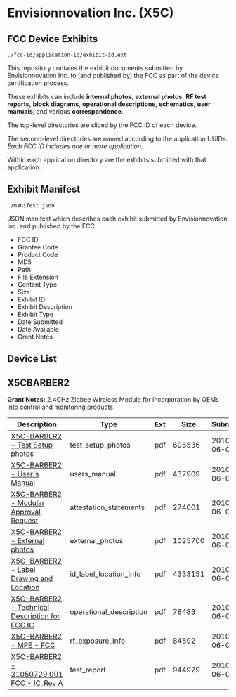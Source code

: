 # Envisionnovation Inc. (X5C)
## FCC Device Exhibits

```
./fcc-id/application-id/exhibit-id.ext
```

This repository contains the exhibit documents submitted by Envisionnovation Inc. to (and published by) the FCC as part of the device certification process.

These exhibits can include **internal photos**, **external photos**, **RF test reports**, **block diagrams**, **operational descriptions**, **schematics**, **user manuals**, and various **correspondence**.

The top-level directories are sliced by the FCC ID of each device.

The second-level directories are named according to the application UUIDs. *Each FCC ID includes one or more application.*

Within each application directory are the exhibits submitted with that application. 

## Exhibit Manifest

```
./manifest.json
```

JSON manifest which describes each exhibit submitted by Envisionnovation Inc. and published by the FCC.

- FCC ID
- Grantee Code
- Product Code
- MD5
- Path
- File Extension
- Content Type
- Size
- Exhibit ID
- Exhibit Description
- Exhibit Type
- Date Submitted
- Date Available
- Grant Notes

## Device List
## X5CBARBER2
**Grant Notes:** 2.4GHz Zigbee Wireless Module for  incorporation by OEMs into control and monitoring products

| Description | Type | Ext | Size | Submitted | Available |
| ----------- | ---- | --- | ---- | --------- | --------- |
| [X5C-BARBER2 - Test Setup photos](X5CBARBER2/f2a324eda0d4e1f164b166a2a06db98f/1290440.pdf) | test_setup_photos | pdf | 606536 | 2010-06-03 | 2010-07-18 |
| [X5C-BARBER2 - User's Manual](X5CBARBER2/f2a324eda0d4e1f164b166a2a06db98f/1290441.pdf) | users_manual | pdf | 437909 | 2010-06-03 | 2010-07-18 |
| [X5C-BARBER2 - Modular Approval Request](X5CBARBER2/f2a324eda0d4e1f164b166a2a06db98f/1290443.pdf) | attestation_statements | pdf | 274001 | 2010-06-03 | 2010-06-03 |
| [X5C-BARBER2 - External photos](X5CBARBER2/f2a324eda0d4e1f164b166a2a06db98f/1290435.pdf) | external_photos | pdf | 1025700 | 2010-06-03 | 2010-07-18 |
| [X5C-BARBER2 - Label Drawing and Location](X5CBARBER2/f2a324eda0d4e1f164b166a2a06db98f/1290436.pdf) | id_label_location_info | pdf | 4333151 | 2010-06-03 | 2010-06-03 |
| [X5C-BARBER2 - Technical Description for FCC IC](X5CBARBER2/f2a324eda0d4e1f164b166a2a06db98f/1290438.pdf) | operational_description | pdf | 78483 | 2010-06-03 | 2010-06-03 |
| [X5C-BARBER2 - MPE - FCC](X5CBARBER2/f2a324eda0d4e1f164b166a2a06db98f/1290442.pdf) | rf_exposure_info | pdf | 84592 | 2010-06-03 | 2010-06-03 |
| [X5C-BARBER2 - 31050729.001 FCC - IC_Rev A](X5CBARBER2/f2a324eda0d4e1f164b166a2a06db98f/1290439.pdf) | test_report | pdf | 944929 | 2010-06-03 | 2010-06-03 |
